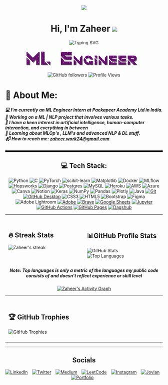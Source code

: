 <p align="center">
  <img src="https://gifmaker.me/files/download/home/20230730/20/F69Hkd09HFoWKKBo7rXspE/gitbanner.png">
</p>
<h1 align="center">
        Hi, I'm Zaheer
 <a>
  <img src="https://media.giphy.com/media/hvRJCLFzcasrR4ia7z/giphy.gif" width="35">
 </a>
</h1>
<p align="center">
<a>
  <img src="https://readme-typing-svg.herokuapp.com?font=Fira+Code&center=true&duration=4000&pause=900&color=E036F7&width=435&lines=ML+Engineer++;AI+Developer;NLP+Enthusiast;Deep+Learning+Enthusiast+;Clean+Code+Evangelist" alt="Typing SVG" /></a>
</p>
<p align="center">
  <img src="https://github.com/Zaheer-10/Feature-Engineering/blob/main/ml22.gif" alt="Image Description">
</p>

<div align="center">

![GitHub followers](https://img.shields.io/github/followers/Zaheer-10?style=social)  <img src="https://visitcount.itsvg.in/api?id=Zaheer-10&icon=5&color=11" alt="Profile Views" />
</div>

# 💫 About Me:

<h5>💻 I'm currently an ML Engineer Intern at Packapeer Academy Ltd  in India.<br>🧬 Working on a ML | NLP project that involves various tasks.<br>🔭 I have a keen interest in artificial intelligence, human-computer interaction, and everything in between<br>🌱 Learning about MLOp's , LLM's and advanced NLP & DL  stuff.<br>
📬 How to reach me: <a href="mailto:zaheer.work24@gmail.com">zaheer.work24@gmail.com</a></h5>

<hr  class='mt-5'style="height: 5px; border: none; background-color: black;">


<div align="center">
  <h2 align="center">💻 Tech Stack:</h2>
  <!-- Programming and Markup Languages -->
  <img src="https://img.shields.io/badge/python-3670A0?style=plastic&logo=python&logoColor=ffdd54" alt="Python" class="tech-icon" />
  <img src="https://img.shields.io/badge/c-%2300599C.svg?style=plastic&logo=c&logoColor=white" alt="C" class="tech-icon" />
  <!-- Machine Learning -->
  <img src="https://img.shields.io/badge/PyTorch-%23EE4C2C.svg?style=plastic&logo=PyTorch&logoColor=white" alt="PyTorch" class="tech-icon" />
  <img src="https://img.shields.io/badge/scikit--learn-%23F7931E.svg?style=plastic&logo=scikit-learn&logoColor=white" alt="scikit-learn" class="tech-icon" />
  <!-- Visualization -->
  <img src="https://img.shields.io/badge/matplotlib-%230077B5.svg?style=plastic&logo=matplotlib&logoColor=white" alt="Matplotlib" class="tech-icon" />
  <!-- Deployment and DevOps -->
  <img src="https://img.shields.io/badge/docker-%232496ED.svg?style=plastic&logo=docker&logoColor=white" alt="Docker" class="tech-icon" />
  <img src="https://img.shields.io/badge/mlflow-%23006C8E.svg?style=plastic&logo=mlflow&logoColor=white" alt="MLflow" class="tech-icon" />
  <img src="https://img.shields.io/badge/hopsworks-%23FFA500.svg?style=plastic&logo=hopsworks&logoColor=white" alt="Hopsworks" class="tech-icon" />
  <!-- Frameworks and Libraries -->
  <img src="https://img.shields.io/badge/django-%23092E20.svg?style=plastic&logo=django&logoColor=white" alt="Django" class="tech-icon" />
  <!-- Database and Deployment/Hosting -->
  <img src="https://img.shields.io/badge/postgres-%23316192.svg?style=plastic&logo=postgresql&logoColor=white" alt="Postgres" class="tech-icon" />
  <img src="https://img.shields.io/badge/mysql-%2300f.svg?style=plastic&logo=mysql&logoColor=white" alt="MySQL" class="tech-icon" />
  <img src="https://img.shields.io/badge/heroku-%23430098.svg?style=plastic&logo=heroku&logoColor=white" alt="Heroku" class="tech-icon" />
  <!-- Software and Tools -->
  <img src="https://img.shields.io/badge/AWS-%23FF9900.svg?style=plastic&logo=amazon-aws&logoColor=white" alt="AWS" class="tech-icon" />
  <img src="https://img.shields.io/badge/azure-%230072C6.svg?style=plastic&logo=azure-devops&logoColor=white" alt="Azure" class="tech-icon" />
  <!-- Other Tools -->
  <img src="https://img.shields.io/badge/Canva-%2300C4CC.svg?style=plastic&logo=Canva&logoColor=white" alt="Canva" class="tech-icon" />
  <img src="https://img.shields.io/badge/Notion-%23000000.svg?style=plastic&logo=notion&logoColor=white" alt="Notion" class="tech-icon" />
  <!-- Software and Libraries -->
  <img src="https://img.shields.io/badge/Keras-%23D00000.svg?style=plastic&logo=Keras&logoColor=white" alt="Keras" class="tech-icon" />
  <img src="https://img.shields.io/badge/numpy-%23013243.svg?style=plastic&logo=numpy&logoColor=white" alt="NumPy" class="tech-icon" />
  <img src="https://img.shields.io/badge/pandas-%23150458.svg?style=plastic&logo=pandas&logoColor=white" alt="Pandas" class="tech-icon" />
  <img src="https://img.shields.io/badge/Plotly-%233F4F75.svg?style=plastic&logo=plotly&logoColor=white" alt="Plotly" class="tech-icon" />
  
  <!-- Additional Tools -->
  <img alt="Java" src="https://custom-icon-badges.demolab.com/badge/Java-007396.svg?logo=java&logoColor=white">
  <!-- Communication and Version Control -->
  <a href="#"><img alt="Git" src="https://img.shields.io/badge/Git-F05033.svg?logo=git&logoColor=white"></a>
  <a href="#"><img alt="GitHub Desktop" src="https://img.shields.io/badge/GitHub%20Desktop-8034A9.svg?logo=github&logoColor=white"></a>
  <!-- Web Development -->
  <img src="https://img.shields.io/badge/css3-%231572B6.svg?style=plastic&logo=css3&logoColor=white" alt="CSS3" class="tech-icon" />
  <img src="https://img.shields.io/badge/html5-%23E34F26.svg?style=plastic&logo=html5&logoColor=white" alt="HTML5" class="tech-icon" />
  <img src="https://img.shields.io/badge/bootstrap-%23563D7C.svg?style=plastic&logo=bootstrap&logoColor=white" alt="Bootstrap" class="tech-icon" />
  <img src="https://img.shields.io/badge/figma-%23F24E1E.svg?style=plastic&logo=figma&logoColor=white" alt="Figma" class="tech-icon" />
  <img src="https://img.shields.io/badge/Adobe%20Lightroom-31A8FF.svg?style=plastic&logo=Adobe%20Lightroom&logoColor=white" alt="Adobe Lightroom" class="tech-icon" />
  <!-- Miscellaneous -->
  <a href="#"><img alt="Adobe" src="https://img.shields.io/badge/Adobe-FF0000.svg?logo=adobe&logoColor=white"></a>
  <a href="#"><img alt="Brave" src="https://img.shields.io/badge/-Brave-FB542B?logo=brave&logoColor=white"></a>
  <a href="#"><img alt="Google Sheets" src="https://img.shields.io/badge/Sheets-34A853.svg?logo=google%20sheets&logoColor=white"></a>
  <a href="#"><img alt="Jupyter" src="https://img.shields.io/badge/Jupyter-F37626.svg?logo=Jupyter&logoColor=white"></a>
  <a href="#"><img alt="GitHub Actions" src="https://img.shields.io/badge/GitHub%20Actions-2671E5.svg?logo=github%20actions&logoColor=white"></a>
  <a href="#"><img alt="GitHub Pages" src="https://img.shields.io/badge/GitHub%20Pages-327FC7.svg?logo=github&logoColor=white"></a>
  <!-- DagshuB -->
  <a href="#"><img alt="Dagshub" src="https://img.shields.io/badge/Dagshub-%23FF6347.svg?logo=dagshub&logoColor=white"></a>
  <br>
</div>

<hr>

<div style="display: flex;">
  <div style="flex: 1; padding: 10px; box-sizing: border-box; display: flex; flex-direction: column;">
    <h2>🔥 Streak Stats</h2>
   <a><img alt="Zaheer's streak" src="https://streak-stats.demolab.com?user=Zaheer-10&theme=tokyonight-duo&border_radius=3.4"/></a> 
  </div>

  <div style="flex: 1; padding: 10px; box-sizing: border-box; display: flex; flex-direction: column;">
       <h2>📊GitHub Profile Stats</h2>
    <img src="https://github-readme-stats.vercel.app/api?username=Zaheer-10&theme=tokyonight&hide_border=true&include_all_commits=true&count_private=true" alt="GitHub Stats" />
    
  <img src="https://github-readme-stats.vercel.app/api/top-langs/?username=Zaheer-10&theme=tokyonight&hide_border=true&include_all_commits=true&count_private=true&layout=compact" alt="Top Languages" />
  </div>
</div>
 <center>
 <h5><b>Note:</b> Top languages is only a metric of the languages my public code consists of and doesn't reflect experience or skill level</h5>
 <a href="https://github.com/ashutosh00710/github-readme-activity-graph"><img alt="Zaheer's Activity Graph" src="https://github-readme-activity-graph.vercel.app/graph?username=Zaheer-10&bg_color=1F222E&color=ad73e7&line=a25bc8&point=e8e8e8&area=true&hide_border=true" /></a>
 </center>
<hr>
<div style="display: flex;">
  <div style="flex: 1; padding: 10px; box-sizing: border-box;">
    <h2>🏆 GitHub Trophies</h2>
    <img src="https://github-profile-trophy.vercel.app/?username=Zaheer-10&theme=tokyonight&no-frame=true&no-bg=true&margin-w=2" alt="GitHub Trophies" style="width: 50%; max-height: 192px; object-fit: contain;" />
  </div>
</div>

<hr>
<hr>

<div align="center">
  <h2>Socials</h2>
  
  <a href="YOUR_LINKEDIN_PROFILE_URL"><img src="https://cdn-icons-png.flaticon.com/128/2504/2504923.png" alt="LinkedIn" width="48" height="48" style="margin-right: 10px;"></a>
  <a href="YOUR_TWITTER_PROFILE_URL"><img src="https://cdn-icons-png.flaticon.com/128/3991/3991746.png" alt="Twitter" width="48" height="48" style="margin-right: 10px;"></a>
  <a href="YOUR_MEDIUM_PROFILE_URL"><img src="https://cdn-icons-png.flaticon.com/128/5968/5968906.png" alt="Medium" width="48" height="48" style="margin-right: 10px;"></a>
  <a href="YOUR_LEETCODE_PROFILE_URL"><img src="https://cdn.icon-icons.com/icons2/3912/PNG/96/leetcode_logo_icon_247860.png" alt="LeetCode" width="48" height="48" style="margin-right: 10px;"></a>
  <a href="YOUR_INSTAGRAM_PROFILE_URL"><img src="https://cdn-icons-png.flaticon.com/128/4782/4782335.png" alt="Instagram" width="48" height="48" style="margin-right: 10px;"></a>
  <a href="YOUR_JOVIAN_PROFILE_URL"><img src="https://jovian.com/jovian_logo.svg" alt="Jovian" width="48" height="48" style="margin-right: 10px;"></a>
  <a href="YOUR_PORTFOLIO_URL"><img src="https://cdn-icons-png.flaticon.com/128/1084/1084320.png" alt="Portfolio" width="48" height="48" style="margin-right: 10px;"></a>
</div>
